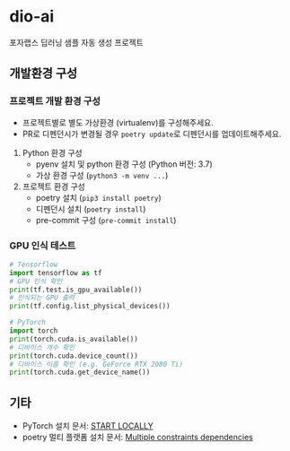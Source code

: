 # dio-ai
포자랩스 딥러닝 샘플 자동 생성 프로젝트

## 개발환경 구성
### 프로젝트 개발 환경 구성
- 프로젝트별로 별도 가상환경 (virtualenv)를 구성해주세요.
- PR로 디펜던시가 변경될 경우 `poetry update`로 디펜던시를 업데이트해주세요.

1. Python 환경 구성
    - pyenv 설치 및 python 환경 구성 (Python 버전: 3.7)
    - 가상 환경 구성 (`python3 -m venv ...`)
2. 프로젝트 환경 구성
    - poetry 설치 (`pip3 install poetry`)
    - 디펜던시 설치 (`poetry install`)
    - pre-commit 구성 (`pre-commit install`)
    
### GPU 인식 테스트
```python
# Tensorflow
import tensorflow as tf
# GPU 인식 확인
print(tf.test.is_gpu_available())
# 인식되는 GPU 출력
print(tf.config.list_physical_devices())

# PyTorch
import torch
print(torch.cuda.is_available())
# 디바이스 개수 확인
print(torch.cuda.device_count())
# 디바이스 이름 확인 (e.g. GeForce RTX 2080 Ti)
print(torch.cuda.get_device_name())
```

## 기타
- PyTorch 설치 문서: [START LOCALLY](https://pytorch.org/get-started/locally/#start-locally)
- poetry 멀티 플랫폼 설치 문서: [Multiple constraints dependencies](https://python-poetry.org/docs/dependency-specification/#using-environment-markers)
